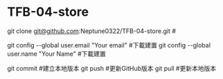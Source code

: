 # TFB-04-store
git clone git@github.com:Neptune0322/TFB-04-store.git #

git config --global user.email "Your email" #下載建置
git config --global user.name "Your Name" #下載建置

git commit #建立本地版本
git push #更新GitHub版本
git pull #更新本地版本
